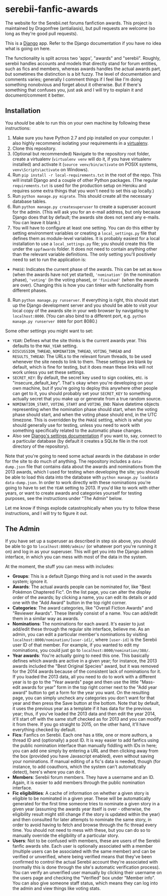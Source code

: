 # serebii-fanfic-awards
The website for the Serebii.net forums fanfiction awards. This project is maintained by Dragonfree (antialiasis), but pull requests are welcome (so long as they're good pull requests).

This is a [Django](http://www.djangoproject.com) app. Refer to the Django documentation if you have no idea what is going on here.

The functionality is split across two 'apps', "awards" and "serebii". Roughly, serebii handles accounts and models that directly stand for forum entities, such as fics and members, whereas awards handles the actual awards part, but sometimes the distinction is a bit fuzzy. The level of documentation and comments varies; generally I comment things if I feel like I'm doing something nonobvious and forget about it otherwise. But if there's something that confuses you, just ask and I will try to explain it and document/comment it better.


## Installation

You *should* be able to run this on your own machine by following these instructions:

1. Make sure you have Python 2.7 and pip installed on your computer. I also highly recommend isolating your requirements in a [virtualenv](https://pypi.python.org/pypi/virtualenv).
2. Clone this repository.
3. (Optional but recommended) Navigate to the repository root folder, create a virtualenv (`virtualenv venv` will do it, if you have virtualenv installed) and activate it (`source venv/bin/activate` on POSIX systems, `venv\Scripts\activate` on Windows).
4. Run `pip install -r local-requirements.txt` in the root of the repo. This will install Django and a couple of other Python packages. (The regular `requirements.txt` is used for the production setup on Heroku and requires some extra things that you won't need to set this up locally.)
5. Run `python manage.py migrate`. This should create all the necessary database tables.
6. Run `python manage.py createsuperuser` to create a superuser account for the admin. (This will ask you for an e-mail address, but only because Django does that by default; the awards site does not send any e-mails. You can leave it blank.)
7. You will have to configure at least one setting. You can do this either by setting environment variables or creating a `local_settings.py` file that defines them as module-level variables. It is probably easiest for a local installation to use a `local_settings.py` file; you should create this file under the `sppfawards` folder. It does not need to contain anything other than the relevant variable definitions. The only setting you'll positively need to set to run the application is:
  - `PHASE`: Indicates the current phase of the awards. This can be set as `None` (when the awards have not yet started), `'nomination'` (in the nomination phase), `'voting'` (in the voting phase), or `'finished'` (when the awards are over). Changing this is how you can tinker with functionality from different phases.
8. Run `python manage.py runserver`. If everything is right, this should start up the Django development server and you should be able to visit your local copy of the awards site in your web browser by navigating to `localhost:8000`. (You can also bind to a different port, e.g. `python manage.py runserver 8080` for port 8080.)

Some other settings you might want to set:
- `YEAR`: Defines what the site thinks is the current awards year. This defaults to the `MAX_YEAR` setting.
- `DISCUSSION_THREAD`, `NOMINATION_THREAD`, `VOTING_THREAD` and `RESULTS_THREAD`: The URLs to the relevant forum threads, to be used whenever the site needs to link to them. These settings are blank by default, which is fine for testing, but it does mean these links will not work unless you set these settings.
- `SECRET_KEY`: By default, the secret key used to sign cookies, etc. is "insecure_default_key". That's okay when you're developing on your own machine, but if you're going to deploy this anywhere other people can get to it, you should probably set your `SECRET_KEY` to something actually secret that you make up or generate from a true random source.
- `NOMINATION_START`, `VOTING_START` and `VOTING_END`: Naive datetime objects representing when the nomination phase should start, when the voting phase should start, and when the voting phase should end, in the UTC timezone. This is overridden by the `PHASE` setting, which is what you should generally use for testing, unless you need to work with something specifically related to the automatic phase changes.
- Also see [Django's settings documentation](https://docs.djangoproject.com/en/1.8/ref/settings/) if you want to, say, connect to a particular database (by default it creates a SQLite file in the root directory of the repository).

Note that you're going to need some actual awards in the database in order for the site to do much of anything. The repository includes a `data-dump.json` file that contains data about the awards and nominations from the 2013 awards, which I used for testing when developing the site; you should be able to load this data into the database with `python manage.py loaddata data-dump.json`. In order to work directly with these nominations you're going to have to set the `YEAR` setting to 2013. If you'd like to work with other years, or want to create awards and categories yourself for testing purposes, see the instructions under "The Admin" below.

Let me know if things explode catastrophically when you try to follow these instructions, and I will try to figure it out.


## The Admin

If you have set up a superuser as described in step six above, you should be able to go to `localhost:8000/admin/` (or whatever port you're running it on) and log in as your superuser. This will get you into the Django admin interface, in which you can mess with most of the data in the system.

At the moment, the stuff you can mess with includes:

- **Groups**: This is a default Django thing and is not used in the awards system; ignore it.
- **Awards**: The actual awards people can be nominated for, like "Best Pokémon Chaptered Fic". On the list page, you can alter the display order of the awards; by clicking a name, you can edit its details or add one with the "Add Award" button in the top right corner.
- **Categories**: The award categories, like "Overall Fiction Awards" and "Reviewer Awards". These literally consist of a name. You can add/edit them in a similar way as awards.
- **Nominations**: The nominations for each award. It's easier to just add/edit these through the regular site interface, believe me. As an admin, you can edit a particular member's nominations by visiting `localhost:8000/nomination/[user-id]/`, where `[user-id]` is the Serebii user ID of that member. For example, if you wanted to edit my nominations, you could just go to `localhost:8000/nomination/388/`.
- **Year awards**: You're actually going to need this one. This basically defines which awards are active in a given year; for instance, the 2013 awards included the "Best Original Species" award, but it was removed for the 2014 awards because of the consistent lack of nominations for it. If you loaded the 2013 data, all you need to do to work with a different year is to go to the "Year awards" page and then use the little "Mass-edit awards for year" form in the top right corner next to the "Add year award" button to get a form for the year you want. On the resulting page, you can simply uncheck any categories you don't want for that year and then press the Save button at the bottom. Note that by default, it uses the previous year as a template if it has data for the previous year; thus, if you've loaded the 2013 data and then edit the year 2014, it'll start off with the same stuff checked as for 2013 and you can modify it from there. If you go straight to 2015, on the other hand, it'll have everything checked by default.
- **Fics**: Fanfics on Serebii. Each one has a title, one or more authors, a thread ID and (optionally) a post ID. It is way easier to add fanfics using the public nomination interface than manually fiddling with IDs in here; you can add one simply by entering a URL and then clicking away from the box (provided you have Javascript enabled), even without saving your nominations. If manual editing of a fic's data is needed, though (for instance, to add coauthors, which the system can't automatically detect), here's where you can do it.
- **Members**: Serebii forum members. They have a username and an ID. Again, it is easier to add members through the public nomination interface.
- **Fic eligibilities**: A cache of information on whether a given story is eligible to be nominated in a given year. These will be automatically generated for the first time someone tries to nominate a given story in a given year (assuming the awards year itself is over - otherwise, the eligibility result might still change if the story is updated within the year) and then consulted for later attempts to nominate the same story, in order to avoid having to fetch and browse through the fic thread every time. You should not need to mess with these, but you can do so to manually override the eligibility of a particular story.
- **Users**: Not to be confused with members, these are users of the Serebii fanfic awards site. Each user is optionally associated with a member (multiple users can be associated with the same member) and can be verified or unverified, where being verified means that they've been confirmed to control the actual Serebii account they're associated with (normally this is done through the site's automatic verification process). You can verify an unverified user manually by clicking their username on the users page and checking the "Verified" box under "Member info". You can also give someone staff status, which means they can log into the admin and view things like voting stats.
